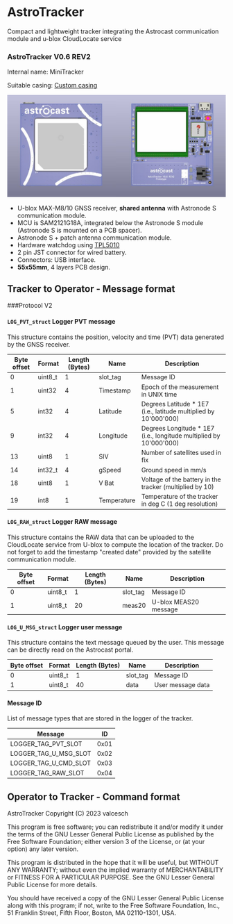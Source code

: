 # AstroTracker
Compact and lightweight tracker integrating the Astrocast communication module and u-blox CloudLocate service

### AstroTracker V0.6 REV2

Internal name: MiniTracker

Suitable casing: [Custom casing]()

![bottom](pictures/astrotracker_v06_rev2.jpg)

- U-blox MAX-M8/10 GNSS receiver, **shared antenna** with Astronode S communication module.
- MCU is SAM2121G18A, integrated below the Astronode S module (Astronode S is mounted on a PCB spacer).
- Astronode S + patch antenna communication module.
- Hardware watchdog using [TPL5010](https://www.ti.com/product/TPL5010)
- 2 pin JST connector for wired battery.
- Connectors: USB interface.
- **55x55mm**, 4 layers PCB design.

## Tracker to Operator - Message format

###Protocol V2

#### <code>LOG_PVT_struct</code> Logger PVT message

This structure contains the position, velocity and time (PVT) data generated by the GNSS receiver. 

|Byte offset|Format|Length (Bytes)|Name|Description|
|---|---|---|---|---|
|0|uint8_t|1|slot_tag|Message ID|
|1|uint32|4|Timestamp|Epoch of the measurement in UNIX time|
|5|int32|4|Latitude|Degrees Latitude * 1E7 (i.e., latitude multiplied by 10'000'000)|
|9|int32|4|Longitude|Degrees Longitude * 1E7 (i.e., longitude multiplied by 10'000'000)|
|13|uint8|1|SIV|Number of satellites used in fix|
|14|int32_t|4|gSpeed|Ground speed in mm/s|
|18|uint8|1|V Bat|Voltage of the battery in the tracker (multiplied by 10)|
|19|int8|1|Temperature|Temperature of the tracker in deg C (1 deg resolution)|

#### <code>LOG_RAW_struct</code> Logger RAW message

This structure contains the RAW data that can be uploaded to the CloudLocate service from U-blox to compute the location 
of the tracker. Do not forget to add the timestamp "created date" provided by the satellite communication module.

|Byte offset|Format|Length (Bytes)|Name|Description|
|---|---|---|---|---|
|0|uint8_t|1|slot_tag|Message ID|
|1|uint8_t|20|meas20|U-blox MEAS20 message|

#### <code>LOG_U_MSG_struct</code> Logger user message

This structure contains the text message queued by the user. This message can be directly read on the Astrocast portal.

|Byte offset|Format|Length (Bytes)|Name|Description|
|---|---|---|---|---|
|0|uint8_t|1|slot_tag|Message ID|
|1|uint8_t|40|data|User message data|

#### Message ID

List of message types that are stored in the logger of the tracker.

|Message|ID|
|---|---|
|LOGGER_TAG_PVT_SLOT|0x01|
|LOGGER_TAG_U_MSG_SLOT|0x02|
|LOGGER_TAG_U_CMD_SLOT|0x03|
|LOGGER_TAG_RAW_SLOT|0x04|

## Operator to Tracker - Command format


AstroTracker
Copyright (C) 2023 valcesch

This program is free software; you can redistribute it and/or
modify it under the terms of the GNU Lesser General Public
License as published by the Free Software Foundation; either
version 3 of the License, or (at your option) any later version.

This program is distributed in the hope that it will be useful,
but WITHOUT ANY WARRANTY; without even the implied warranty of
MERCHANTABILITY or FITNESS FOR A PARTICULAR PURPOSE.  See the GNU
Lesser General Public License for more details.

You should have received a copy of the GNU Lesser General Public License
along with this program; if not, write to the Free Software Foundation,
Inc., 51 Franklin Street, Fifth Floor, Boston, MA  02110-1301, USA.
